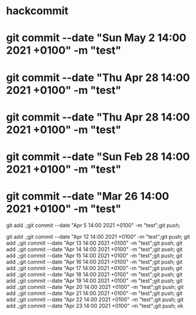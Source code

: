 # hackcommit

# git commit --date "Sun May 2 14:00 2021 +0100" -m "test"

# git commit --date "Thu Apr 28 14:00 2021 +0100" -m "test"

# git commit --date "Thu Apr 28 14:00 2021 +0100" -m "test"

# git commit --date "Sun Feb 28 14:00 2021 +0100" -m "test"

# git commit --date "Mar 26 14:00 2021 +0100" -m "test"

git add .;git commit --date "Apr 5 14:00 2021 +0100" -m "test";git push;






git add .;git commit --date "Apr 12 14:00 2021 +0100" -m "test";git push;
git add .;git commit --date "Apr 13 14:00 2021 +0100" -m "test";git push;
git add .;git commit --date "Apr 14 14:00 2021 +0100" -m "test";git push;
git add .;git commit --date "Apr 15 14:00 2021 +0100" -m "test";git push;
git add .;git commit --date "Apr 16 14:00 2021 +0100" -m "test";git push;
git add .;git commit --date "Apr 17 14:00 2021 +0100" -m "test";git push;
git add .;git commit --date "Apr 18 14:00 2021 +0100" -m "test";git push;
git add .;git commit --date "Apr 19 14:00 2021 +0100" -m "test";git push;
git add .;git commit --date "Apr 20 14:00 2021 +0100" -m "test";git push;
git add .;git commit --date "Apr 21 14:00 2021 +0100" -m "test";git push;
git add .;git commit --date "Apr 22 14:00 2021 +0100" -m "test";git push;
git add .;git commit --date "Apr 23 14:00 2021 +0100" -m "test";git push;
ok


